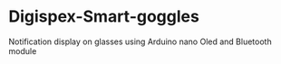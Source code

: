 # Digispex-Smart-goggles
Notification display on glasses using Arduino nano Oled and Bluetooth module
